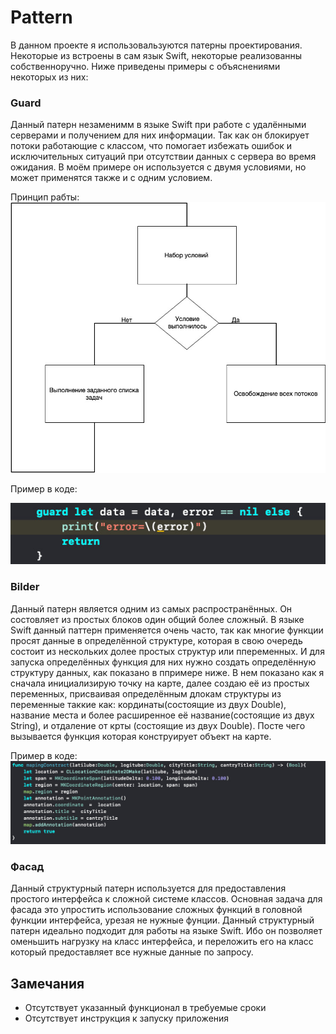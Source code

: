 
# Pattern
В данном проекте я использовальзуются патерны проектирования. Некоторые из встроены в сам язык Swift, некоторые реализованны собственноручно. Ниже приведены примеры с объяснениями некоторых из них:

### Guard

Данный патерн незаменимм в языке Swift при работе с удалёнными серверами и получением для них информации. Так как он блокирует потоки работающие с классом, что помогает избежать ошибок и исключительных ситуаций при отсутствии данных с сервера во время ожидания. В моём примере он используется с двумя условиями, но может применятся также и с одним условием.

Принцип рабты: 
![Guard Pattern](../Images/Pattern/Guard.jpg)

Пример в коде: 

![Guard Pattern in Code](../Images/Pattern/GuardCode.jpg)

### Bilder 

Данный патерн является одним из самых распространённых. Он состовляет из простых блоков один общий более сложный. В языке Swift данный паттерн применяется очень часто, так как многие функции просят данные в определённой структуре, которая в свою очередь состоит из нескольких долее простых структур или ппеременных. И для запуска определённых функция для них нужно создать определённую структуру данных, как показано в ппримере ниже. В нем показано как я сначала инициализирую точку на карте, далее создаю её из простых переменных, присваивая определённым длокам структуры из переменные таккие как: кординаты(состоящие из двух Double), название места и более расширенное её название(состоящие из двух String), и отдаление от крты (состоящие из двух Double). Посте чего вызывается функция которая конструирует объект на карте.

Пример в коде: 
![Bilder Pattern in Code](../Images/Pattern/BilderCode.jpg)

### Фасад

Данный структурный патерн используется для предоставления простого интерфейса к сложной системе классов. Основная задача для фасада это упростить использование сложных функций в головной функции интерфейса, урезая не нужные фунции. Данный структурный патерн идеально подходит для работы на языке Swift. Ибо он позволяет оменьшить нагрузку на класс интерфейса, и переложить его на класс который предоставляет все нужные данные по запросу. 



## Замечания
* Отсутствует указанный функционал в требуемые сроки
* Отсутствует инструкция к запуску приложения
